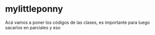 # mylittleponny

Acá vamos a poner los códigos de las clases, es importante para luego sacarlos en parciales y eso
